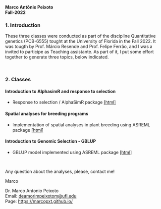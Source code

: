 
**Marco Antônio Peixoto**  
**Fall-2022**


### 1. Introduction
These three classes were conducted as part of the discipline Quantitative genetics (PCB-6555) tought at the University of Florida in the Fall 2022. It was tougth by Prof. Márcio Resende and Prof. Felipe Ferrão, and I was a invited to participe as Teaching assistante. As part of it, I put some effort together to generate three topics, below indicated. 

<br>

### 2. Classes
#### Introduction to AlphasimR and response to selection

- Response to selection / AlphaSimR package [[html]](https://htmlpreview.github.io/?https://github.com/marcopxt/marcopxt.github.io/blob/master/talks_teach/QuantGen/RUNME.html)

#### Spatial analyses for breeding programs

- Implementation of spatial analyses in plant breeding using ASREML package [[html]](https://htmlpreview.github.io/?https://github.com/marcopxt/marcopxt.github.io/blob/master/talks_teach/QuantGen/Spatial.html)  

#### Introduction to Genomic Selection - GBLUP

- GBLUP model implemented using ASREML package [[html]](https://htmlpreview.github.io/?https://github.com/marcopxt/marcopxt.github.io/blob/master/talks_teach/QuantGen/GBLUP.html)

<br>

Any question about the analyses, please, contact me!  

Marco  

Dr. Marco Antonio Peixoto  
Email: deamorimpeixotom@ufl.edu  
Page: https://marcopxt.github.io/  
